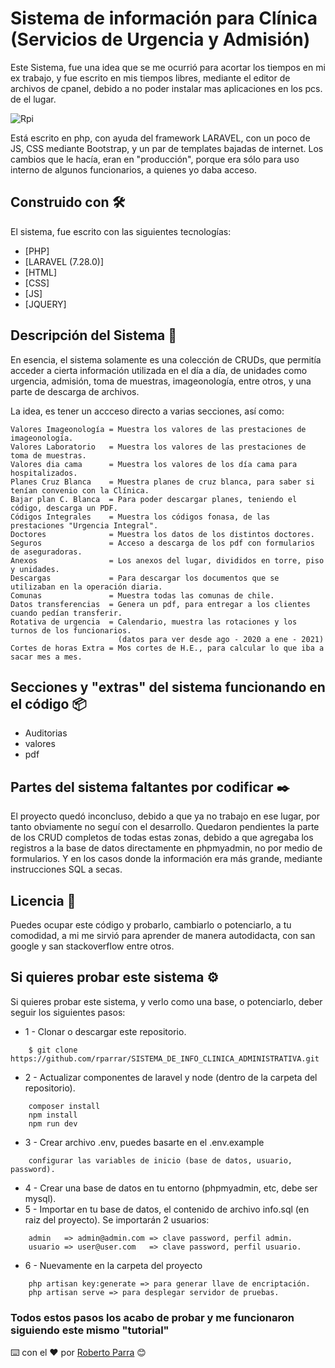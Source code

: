 # Sistema de información para Clínica (Servicios de Urgencia y Admisión)
Este Sistema, fue una idea que se me ocurrió para acortar los tiempos en mi ex trabajo, y fue escrito en mis tiempos libres, mediante el editor de archivos de cpanel, debido a no poder instalar mas aplicaciones en los pcs. de el lugar.

<img src="https://www.rpi.cl/imagenes/logo.png" alt="Rpi"/>

Está escrito en php, con ayuda del framework LARAVEL, con un poco de JS, CSS mediante Bootstrap, y un par de templates bajadas de internet.
Los cambios que le hacía, eran en "producción", porque era sólo para uso interno de algunos funcionarios, a quienes yo daba acceso.

## Construido con 🛠️
El sistema, fue escrito con las siguientes tecnologías:

* [PHP]
* [LARAVEL (7.28.0)]
* [HTML]
* [CSS]
* [JS]
* [JQUERY]

## Descripción del Sistema 📄
En esencia, el sistema solamente es una colección de CRUDs, que permitía acceder a cierta información utilizada en el día a día, de unidades como urgencia, admisión, toma de muestras, imageonología, entre otros, y una parte de descarga de archivos.

La idea, es tener un accceso directo a varias secciones, así como:
```
Valores Imageonología = Muestra los valores de las prestaciones de imageonología.
Valores Laboratorio   = Muestra los valores de las prestaciones de toma de muestras.
Valores dia cama      = Muestra los valores de los día cama para hospitalizados.
Planes Cruz Blanca    = Muestra planes de cruz blanca, para saber si tenían convenio con la Clínica.
Bajar plan C. Blanca  = Para poder descargar planes, teniendo el código, descarga un PDF.
Códigos Integrales    = Muestra los códigos fonasa, de las prestaciones "Urgencia Integral".
Doctores              = Muestra los datos de los distintos doctores. 
Seguros               = Acceso a descarga de los pdf con formularios de aseguradoras. 
Anexos                = Los anexos del lugar, divididos en torre, piso y unidades. 
Descargas             = Para descargar los documentos que se utilizaban en la operación diaria.
Comunas               = Muestra todas las comunas de chile.
Datos transferencias  = Genera un pdf, para entregar a los clientes cuando pedían transferir.
Rotativa de urgencia  = Calendario, muestra las rotaciones y los turnos de los funcionarios.
                        (datos para ver desde ago - 2020 a ene - 2021)
Cortes de horas Extra = Mos cortes de H.E., para calcular lo que iba a sacar mes a mes.
```

## Secciones y "extras" del sistema funcionando en el código 📦

* Auditorias
* valores
* pdf



## Partes del sistema faltantes por codificar ✒️

El proyecto quedó inconcluso, debido a que ya no trabajo en ese lugar, por tanto obviamente no seguí con el desarrollo.
Quedaron pendientes la parte de los CRUD completos de todas estas zonas, debido a que agregaba los registros a la base de datos directamente en phpmyadmin, no por medio de formularios.
Y en los casos donde la información era más grande, mediante instrucciones SQL a secas.

## Licencia 📄

Puedes ocupar este código y probarlo, cambiarlo o potenciarlo, a tu comodidad, a mi me sirvió para aprender de manera autodidacta, con san google y san stackoverflow entre otros.

## Si quieres probar este sistema ⚙️

Si quieres probar este sistema, y verlo como una base, o potenciarlo, deber seguir los siguientes pasos:



* 1 - Clonar o descargar este repositorio.
```
    $ git clone https://github.com/rparrar/SISTEMA_DE_INFO_CLINICA_ADMINISTRATIVA.git
```
* 2 - Actualizar componentes de laravel y node (dentro de la carpeta del repositorio).
```
    composer install
    npm install 
    npm run dev
```
* 3 - Crear archivo .env, puedes basarte en el .env.example
```
    configurar las variables de inicio (base de datos, usuario, password).
```
* 4 - Crear una base de datos en tu entorno (phpmyadmin, etc, debe ser mysql).
* 5 - Importar en tu base de datos, el contenido de archivo info.sql (en raiz del proyecto).
    Se importarán 2 usuarios:
```
    admin   => admin@admin.com => clave password, perfil admin.
    usuario => user@user.com   => clave password, perfil usuario.
```
* 6 - Nuevamente en la carpeta del proyecto
```
    php artisan key:generate => para generar llave de encriptación.
    php artisan serve => para desplegar servidor de pruebas.
```
### Todos estos pasos los acabo de probar y me funcionaron siguiendo este mismo "tutorial"


⌨️ con el ❤️ por [Roberto Parra](https://www.rpi.cl) 😊
